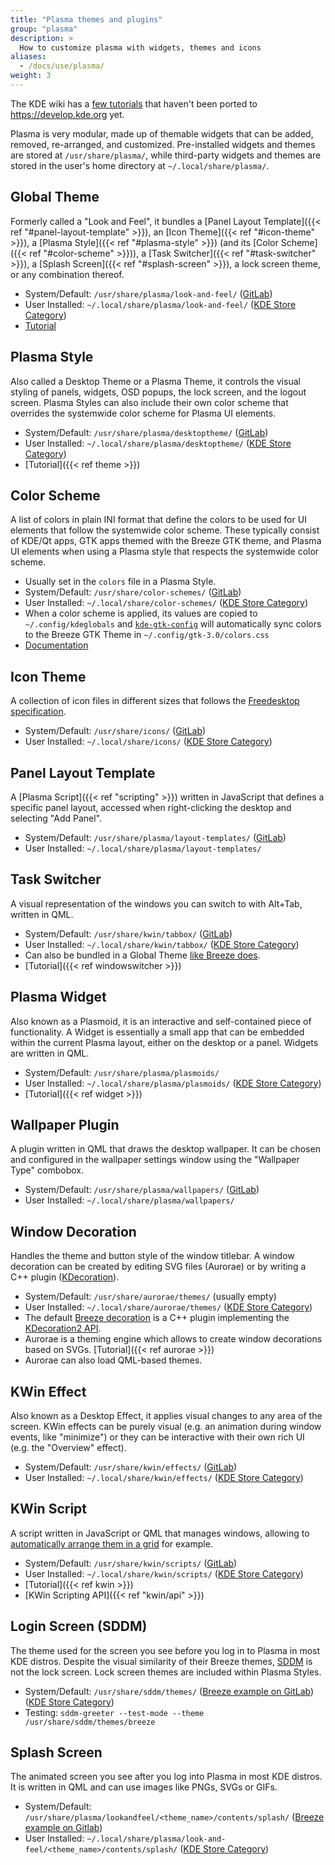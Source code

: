 ```yaml
---
title: "Plasma themes and plugins"
group: "plasma"
description: >
  How to customize plasma with widgets, themes and icons
aliases:
  - /docs/use/plasma/
weight: 3
---
```


The KDE wiki has a [few tutorials](https://techbase.kde.org/Development/Tutorials/Plasma5) that haven't been ported to https://develop.kde.org yet.

Plasma is very modular, made up of themable widgets that can be added, removed, re-arranged, and customized. Pre-installed widgets and themes are stored at `/usr/share/plasma/`, while third-party widgets and themes are stored in the user's home directory at `~/.local/share/plasma/`.

## **Global Theme**

Formerly called a "Look and Feel", it bundles a [Panel Layout Template]({{< ref "#panel-layout-template" >}}), an [Icon Theme]({{< ref "#icon-theme" >}}), a [Plasma Style]({{< ref "#plasma-style" >}}) (and its [Color Scheme]({{< ref "#color-scheme" >}})), a [Task Switcher]({{< ref "#task-switcher" >}}), a [Splash Screen]({{< ref "#splash-screen" >}}), a lock screen theme, or any combination thereof.

* System/Default: `/usr/share/plasma/look-and-feel/` ([GitLab](https://invent.kde.org/plasma/plasma-workspace/-/tree/master/lookandfeel))
* User Installed: `~/.local/share/plasma/look-and-feel/` ([KDE Store Category](https://store.kde.org/browse/cat/121/order/latest/))
* [Tutorial](https://userbase.kde.org/Plasma/Create_a_Global_Theme_Package)

## **Plasma Style**

Also called a Desktop Theme or a Plasma Theme, it controls the visual styling of panels, widgets, OSD popups, the lock screen, and the logout screen. Plasma Styles can also include their own color scheme that overrides the systemwide color scheme for Plasma UI elements.

* System/Default: `/usr/share/plasma/desktoptheme/` ([GitLab](https://invent.kde.org/frameworks/plasma-framework/-/tree/master/src/desktoptheme))
* User Installed: `~/.local/share/plasma/desktoptheme/` ([KDE Store Category](https://store.kde.org/browse/cat/104/order/latest/))
* [Tutorial]({{< ref theme >}})

## **Color Scheme**

A list of colors in plain INI format that define the colors to be used for UI elements that follow the systemwide color scheme. These typically consist of KDE/Qt apps, GTK apps themed with the Breeze GTK theme, and Plasma UI elements when using a Plasma style that respects the systemwide color scheme.

* Usually set in the `colors` file in a Plasma Style.
* System/Default: `/usr/share/color-schemes/` ([GitLab](https://invent.kde.org/plasma/breeze/-/tree/master/colors))
* User Installed: `~/.local/share/color-schemes/` ([KDE Store Category](https://store.kde.org/browse/cat/112/order/latest/))
* When a color scheme is applied, its values are copied to `~/.config/kdeglobals` and [`kde-gtk-config`](https://invent.kde.org/plasma/kde-gtk-config) will automatically sync colors to the Breeze GTK Theme in `~/.config/gtk-3.0/colors.css`
* [Documentation](https://docs.kde.org/stable5/en/plasma-workspace/kcontrol/colors/index.html)

## **Icon Theme**

A collection of icon files in different sizes that follows the [Freedesktop specification](https://specifications.freedesktop.org/icon-theme-spec/icon-theme-spec-latest.html).

* System/Default: `/usr/share/icons/` ([GitLab](https://invent.kde.org/frameworks/breeze-icons))
* User Installed: `~/.local/share/icons/` ([KDE Store Category](https://store.kde.org/browse/cat/132/order/latest/))

## **Panel Layout Template**

A [Plasma Script]({{< ref "scripting" >}}) written in JavaScript that defines a specific panel layout, accessed when right-clicking the desktop and selecting "Add Panel".

* System/Default: `/usr/share/plasma/layout-templates/` ([GitLab](https://invent.kde.org/plasma/plasma-desktop/-/tree/master/layout-templates))
* User Installed: `~/.local/share/plasma/layout-templates/`

## **Task Switcher**

A visual representation of the windows you can switch to with Alt+Tab, written in QML.

* System/Default: `/usr/share/kwin/tabbox/` ([GitLab](https://invent.kde.org/plasma/kdeplasma-addons/-/tree/master/windowswitchers))
* User Installed: `~/.local/share/kwin/tabbox/` ([KDE Store Category](https://store.kde.org/browse/cat/211/order/latest/))
* Can also be bundled in a Global Theme [like Breeze does](https://invent.kde.org/plasma/plasma-workspace/-/blob/master/lookandfeel/contents/windowswitcher/WindowSwitcher.qml).
* [Tutorial]({{< ref windowswitcher >}})

## **Plasma Widget**

Also known as a Plasmoid, it is an interactive and self-contained piece of functionality. A Widget is essentially a small app that can be embedded within the current Plasma layout, either on the desktop or a panel. Widgets are written in QML.

* System/Default: `/usr/share/plasma/plasmoids/`
* User Installed: `~/.local/share/plasma/plasmoids/` ([KDE Store Category](https://store.kde.org/browse/cat/418/order/latest/))
* [Tutorial]({{< ref widget >}})

## **Wallpaper Plugin**

A plugin written in QML that draws the desktop wallpaper. It can be chosen and configured in the wallpaper settings window using the "Wallpaper Type" combobox.

* System/Default: `/usr/share/plasma/wallpapers/` ([GitLab](https://invent.kde.org/plasma/plasma-workspace/-/tree/master/wallpapers))
* User Installed: `~/.local/share/plasma/wallpapers/`

## **Window Decoration**

Handles the theme and button style of the window titlebar. A window decoration can be created by editing SVG files (Aurorae) or by writing a C++ plugin ([KDecoration](docs:kdecoration2)).

* System/Default: `/usr/share/aurorae/themes/` (usually empty)
* User Installed: `~/.local/share/aurorae/themes/` ([KDE Store Category](https://store.kde.org/browse/cat/114/order/latest/))
* The default [Breeze decoration](https://invent.kde.org/plasma/breeze/-/tree/master/kdecoration) is a C++ plugin implementing the [KDecoration2 API](docs:kdecoration2).
* Aurorae is a theming engine which allows to create window decorations based on SVGs. [Tutorial]({{< ref aurorae >}})
* Aurorae can also load QML-based themes.

## **KWin Effect**

Also known as a Desktop Effect, it applies visual changes to any area of the screen. KWin effects can be purely visual (e.g. an animation during window events, like "minimize") or they can be interactive with their own rich UI (e.g. the "Overview" effect).

* System/Default: `/usr/share/kwin/effects/` ([GitLab](https://invent.kde.org/plasma/kwin/-/tree/master/src/effects))
* User Installed: `~/.local/share/kwin/effects/` ([KDE Store Category](https://store.kde.org/browse/cat/209/order/latest/))

## **KWin Script**

A script written in JavaScript or QML that manages windows, allowing to [automatically arrange them in a grid](https://store.kde.org/p/1281790/) for example.

* System/Default: `/usr/share/kwin/scripts/` ([GitLab](https://invent.kde.org/plasma/kwin/-/tree/master/src/scripts))
* User Installed: `~/.local/share/kwin/scripts/` ([KDE Store Category](https://store.kde.org/browse/cat/210/order/latest/))
* [Tutorial]({{< ref kwin >}})
* [KWin Scripting API]({{< ref "kwin/api" >}})

## **Login Screen (SDDM)**

The theme used for the screen you see before you log in to Plasma in most KDE distros. Despite the visual similarity of their Breeze themes, [SDDM](https://github.com/sddm/sddm) is not the lock screen. Lock screen themes are included within Plasma Styles.

* System/Default: `/usr/share/sddm/themes/` ([Breeze example on GitLab](https://invent.kde.org/plasma/plasma-workspace/-/tree/master/sddm-theme)) ([KDE Store Category](https://store.kde.org/browse?cat=101&ord=latest))
* Testing: `sddm-greeter --test-mode --theme /usr/share/sddm/themes/breeze`

## **Splash Screen**

The animated screen you see after you log into Plasma in most KDE distros. It is written in QML and can use images like PNGs, SVGs or GIFs.

* System/Default: `/usr/share/plasma/lookandfeel/<theme_name>/contents/splash/` ([Breeze example on Gitlab](https://invent.kde.org/plasma/plasma-workspace/-/tree/master/lookandfeel/org.kde.breeze/contents/splash))
* User Installed: `~/.local/share/plasma/look-and-feel/<theme_name>/contents/splash/` ([KDE Store Category](https://store.kde.org/browse?cat=488&ord=latest))

